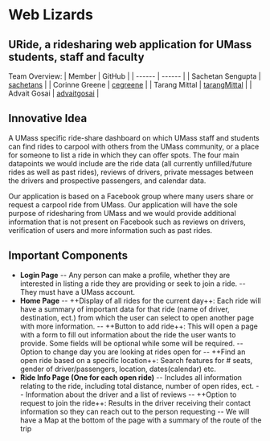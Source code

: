 # Web Lizards
## URide, a ridesharing web application for UMass students, staff and faculty

Team Overview:
| Member | GitHub |
| ------ | ------ |
| Sachetan Sengupta | [sachetans](https://github.com/sachetans) |
| Corinne Greene | [cegreene](https://github.com/cegreene) |
| Tarang Mittal | [tarangMittal](https://github.com/tarangMittal) |
| Advait Gosai | [advaitgosai](https://github.com/advaitgosai) |


## Innovative Idea

A UMass specific ride-share dashboard on which UMass staff and students can find rides to carpool with others from the UMass community, or a place for someone to list a ride in which they can offer spots. The four main datapoints we would include are the ride data (all currently unfilled/future rides as well as past rides), reviews of drivers, private messages between the drivers and prospective passengers, and calendar data. 

Our application is based on a Facebook group where many users share or request a carpool ride from UMass. Our application will have the sole purpose of ridesharing from UMass and we would provide additional information that is not present on Facebook such as reviews on drivers, verification of users and more information such as past rides.

## Important Components
* **Login Page**
-- Any person can make a profile, whether they are interested in listing a ride they are providing or seek to join a ride.
-- They must have a UMass account.
* **Home Page**
-- ++Display of all rides for the current day++: Each ride will have a summary of important data for that ride (name of driver, destination, ect.) from which the user can select to open another page with more information. 
-- ++Button to add ride++: This will open a page with a form to fill out information about the ride the user wants to provide. Some fields will be optional while some will be required.
-- Option to change day you are looking at rides open for
-- ++Find an open ride based on a specific location++: Search features for # seats, gender of driver/passengers, location, dates(calendar) etc.
* **Ride Info Page (One for each open ride)**
-- Includes all information relating to the ride, including total distance, number of open rides, ect.
-- Information about the driver and a list of reviews
-- ++Option to request to join the ride++: Results in the driver receiving their contact information so they can reach out to the person requesting
-- We will have a Map at the bottom of the page with a summary of the route of the trip





